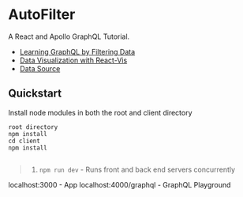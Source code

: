 # AutoFilter

A React and Apollo GraphQL Tutorial.

- [Learning GraphQL by Filtering Data](https://modern-dev.us/c/Tutorial/p/12252018/learning-graphql-by)
- [Data Visualization with React-Vis](https://modern-dev.us/c/Tutorial/p/1312019/data-visualization-with)
- [Data Source](https://www.epa.gov/compliance-and-fuel-economy-data/data-cars-used-testing-fuel-economy)

## Quickstart

Install node modules in both the root and client directory

```
root directory
npm install 
cd client 
npm install
  
```

>1. `npm run dev` - Runs front and back end servers concurrently

localhost:3000 - App
localhost:4000/graphql - GraphQL Playground
